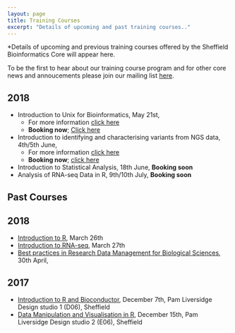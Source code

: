 ```yaml
---
layout: page
title: Training Courses
excerpt: "Details of upcoming and past training courses.."
---
```


*Details of upcoming and previous training courses offered by the Sheffield Bioinformatics Core will appear here. 

To be the first to hear about our training course program and for other core news and annoucements please join our mailing list [here](https://groups.google.com/a/sheffield.ac.uk/forum/#!forum/bioinformatics-core-news/join). 

## 2018

- Introduction to Unix for Bioinformatics, May 21st,
  + For more information [click here](http://sbc.shef.ac.uk/training/command-line-2018-05-21/)
  + **Booking now**; [Click here](https://onlineshop.shef.ac.uk/conferences-and-events/faculty-of-medicine-dentistry-and-health/neuroscience/introduction-to-unix-for-bioinformatics)
- Introduction to identifying and characterising variants from NGS data, 4th/5th June,
  + For more information [click here](http://sbc.shef.ac.uk/training/variants-introduction-2018-06-04/)
  + **Booking now**; [click here](https://onlineshop.shef.ac.uk/conferences-and-events/faculty-of-medicine-dentistry-and-health/neuroscience/introduction-to-identifying-and-characterising-variants-from-ngs-data)
- Introduction to Statistical Analysis, 18th June, **Booking soon**
- Analysis of RNA-seq Data in R, 9th/10th July, **Booking soon**

## Past Courses

## 2018

- [Introduction to R](http://sbc.shef.ac.uk/training/r-introduction-2018-03-26/), March 26th
- [Introduction to RNA-seq](http://sbc.shef.ac.uk/training/rna-seq-introduction-2018-03-27/), March 27th
- [Best practices in Research Data Management for Biological Sciences](http://sbc.shef.ac.uk/training/data-management-2018-04-30/), 30th April, 

## 2017

- [Introduction to R and Bioconductor](r-introduction-2017-12-07), December 7th, Pam Liversidge Design studio 1 (D06), Sheffield
- [Data Manipulation and Visualisation in R](r-tidyverse-2017-12-15), December 15th, Pam Liversidge Design studio 2 (E06), Sheffield


